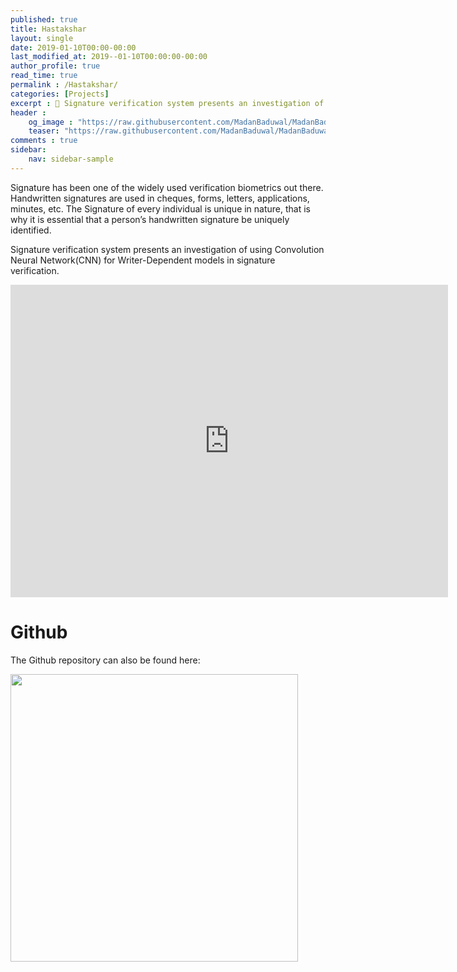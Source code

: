 ```yaml
---
published: true
title: Hastakshar
layout: single
date: 2019-01-10T00:00-00:00
last_modified_at: 2019--01-10T00:00:00-00:00
author_profile: true
read_time: true
permalink : /Hastakshar/
categories: [Projects]
excerpt : 📝 Signature verification system presents an investigation of using CNN for Writer-Dependent models in signature verification.
header :
    og_image : "https://raw.githubusercontent.com/MadanBaduwal/MadanBaduwal.github.io/main/images/hastakshar.PNG"
    teaser: "https://raw.githubusercontent.com/MadanBaduwal/MadanBaduwal.github.io/main/images/hastakshar.PNG"
comments : true
sidebar:
    nav: sidebar-sample
---
```


Signature has been one of the widely used verification biometrics out there. Handwritten signatures are used in cheques, forms, letters, applications, minutes, etc. The Signature of every individual is unique in nature, that is why it is essential that a person’s handwritten signature be uniquely identified.

Signature verification system presents an investigation of using Convolution Neural Network(CNN) for Writer-Dependent models in signature verification.


<iframe width="700" height="500" src="https://www.youtube.com/embed/g3rvkWl8mHQ" frameborder="0" allow="accelerometer; autoplay; encrypted-media; gyroscope; picture-in-picture" allowfullscreen></iframe>

<br>

# Github
The Github repository can also be found here:

<a href="https://github.com/MadanBaduwal/hastakshar"><img src="https://github-link-card.s3.ap-northeast-1.amazonaws.com/MadanBaduwal/hastakshar.png" width="460px"></a>
